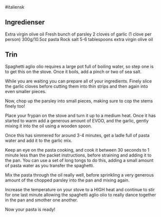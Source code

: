 #italiensk 

## Ingredienser
Extra virgin olive oil
Fresh bunch of parsley
2 cloves of garlic (1 clove per person)
300g/10.5oz pasta
Rock salt
5-6 tablespoons extra virgin olive oil

## Trin
Spaghetti aglio olio requires a large pot full of boiling water, so step one is to get this on the stove. Once it boils, add a pinch or two of sea salt.

While you are waiting you can prepare all of your ingredients. Finely slice the garlic cloves before cutting them into thin strips and then again into even smaller pieces.

Now, chop up the parsley into small pieces, making sure to cop the stems finely too!

Place your frypan on the stove and turn it up to a medium heat. Once it has started to warm add a generous amount of EVOO, and the garlic, gently mixing it into the oil using a wooden spoon.

Once this has simmered for around 3-4 minutes, get a ladle full of pasta water and add it to the garlic mix.

Keep an eye on the pasta cooking, and cook it between 30 seconds to 1 minute less than the packet instructions, before straining and adding it to the pan. You can use a set of long tongs to do this, adding a small amount of pasta water as you transfer the spaghetti.

Mix the pasta through the oil really well, before sprinkling a very generous amount of the chopped parsley into the pan and mixing again.

Increase the temperature on your stove to a HIGH heat and continue to stir for one last minute allowing the spaghetti aglio olio to really dance together in the pan and smother one another.

Now your pasta is ready!